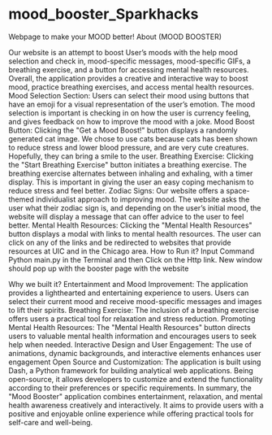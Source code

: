 # mood_booster_Sparkhacks
Webpage to make your MOOD better!
About (MOOD BOOSTER)



Our website is an attempt to boost User’s moods with the help mood selection and check in, mood-specific messages, mood-specific GIFs, a breathing exercise, and a button for accessing mental health resources. Overall, the application provides a creative and interactive way to boost mood, practice breathing exercises, and access mental health resources.
Mood Selection Section: Users can select their mood using buttons that have an emoji for a visual representation of the user’s emotion. The mood selection is important is checking in on how the user is currency feeling, and gives feedback on how to improve the mood with a joke.
Mood Boost Button: Clicking the "Get a Mood Boost!" button displays a randomly generated cat image. We chose to use cats because cats has been shown to reduce stress and lower blood pressure, and are very cute creatures. Hopefully, they can bring a smile to the user.
Breathing Exercise: Clicking the "Start Breathing Exercise" button initiates a breathing exercise. The breathing exercise alternates between inhaling and exhaling, with a timer display. This is important in giving the user an easy coping mechanism to reduce stress and feel better.
Zodiac Signs: Our website offers a space-themed individualist approach to improving mood. The website asks the user what their zodiac sign is, and depending on the user’s initial mood, the website will display a message that can offer advice to the user to feel better. 
Mental Health Resources: Clicking the "Mental Health Resources" button displays a modal with links to mental health resources. The user can click on any of the links and be redirected to websites that provide resources at UIC and in the Chicago area.
How to Run it?
Input Command Python main.py in the Terminal and then Click on the Http link. New window should pop up with the booster page with the website





Why we built it?
Entertainment and Mood Improvement:
The application provides a lighthearted and entertaining experience to users.
Users can select their current mood and receive mood-specific messages and images to lift their spirits.
Breathing Exercise:
The inclusion of a breathing exercise offers users a practical tool for relaxation and stress reduction.
Promoting Mental Health Resources:
The "Mental Health Resources" button directs users to valuable mental health information and encourages users to seek help when needed.
Interactive Design and User Engagement:
The use of animations, dynamic backgrounds, and interactive elements enhances user engagement
Open Source and Customization:
The application is built using Dash, a Python framework for building analytical web applications.
Being open-source, it allows developers to customize and extend the functionality according to their preferences or specific requirements.
In summary, the "Mood Booster" application combines entertainment, relaxation, and mental health awareness creatively and interactively. It aims to provide users with a positive and enjoyable online experience while offering practical tools for self-care and well-being.
